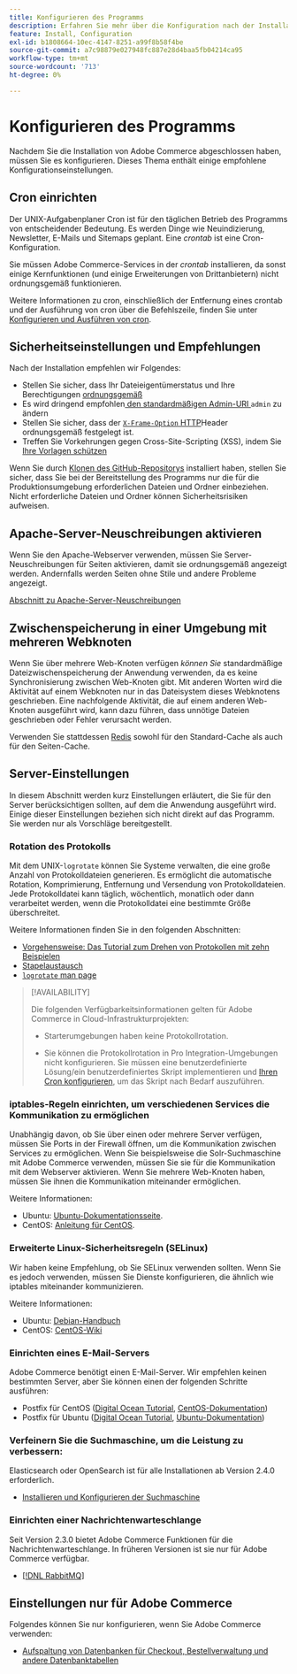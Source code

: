 ```yaml
---
title: Konfigurieren des Programms
description: Erfahren Sie mehr über die Konfiguration nach der Installation, die für lokale Adobe Commerce-Bereitstellungen erforderlich ist.
feature: Install, Configuration
exl-id: b1808664-10ec-4147-8251-a99f8b58f4be
source-git-commit: a7c98879e027948fc887e28d4baa5fb04214ca95
workflow-type: tm+mt
source-wordcount: '713'
ht-degree: 0%

---
```


# Konfigurieren des Programms

Nachdem Sie die Installation von Adobe Commerce abgeschlossen haben, müssen Sie es konfigurieren. Dieses Thema enthält einige empfohlene Konfigurationseinstellungen.

## Cron einrichten

Der UNIX-Aufgabenplaner Cron ist für den täglichen Betrieb des Programms von entscheidender Bedeutung. Es werden Dinge wie Neuindizierung, Newsletter, E-Mails und Sitemaps geplant. Eine *crontab* ist eine Cron-Konfiguration.

Sie müssen Adobe Commerce-Services in der *crontab* installieren, da sonst einige Kernfunktionen (und einige Erweiterungen von Drittanbietern) nicht ordnungsgemäß funktionieren.

Weitere Informationen zu cron, einschließlich der Entfernung eines crontab und der Ausführung von cron über die Befehlszeile, finden Sie unter [Konfigurieren und Ausführen von cron](../../configuration/cli/configure-cron-jobs.md).

## Sicherheitseinstellungen und Empfehlungen

Nach der Installation empfehlen wir Folgendes:

* Stellen Sie sicher, dass Ihr Dateieigentümerstatus und Ihre Berechtigungen [ordnungsgemäß](../prerequisites/file-system/configure-permissions.md)
* Es wird dringend empfohlen[ den standardmäßigen Admin-URI ](../tutorials/admin-uri.md)`admin` zu ändern
* Stellen Sie sicher, dass der [`X-Frame-Option` HTTP](../../configuration/security/xframe-options.md)Header ordnungsgemäß festgelegt ist.
* Treffen Sie Vorkehrungen gegen Cross-Site-Scripting (XSS), indem Sie [Ihre Vorlagen schützen](https://developer.adobe.com/commerce/php/development/security/cross-site-scripting/)

Wenn Sie durch [Klonen des GitHub-Repositorys](https://developer.adobe.com/commerce/contributor/guides/install/clone-repository/) installiert haben, stellen Sie sicher, dass Sie bei der Bereitstellung des Programms nur die für die Produktionsumgebung erforderlichen Dateien und Ordner einbeziehen. Nicht erforderliche Dateien und Ordner können Sicherheitsrisiken aufweisen.

## Apache-Server-Neuschreibungen aktivieren

Wenn Sie den Apache-Webserver verwenden, müssen Sie Server-Neuschreibungen für Seiten aktivieren, damit sie ordnungsgemäß angezeigt werden. Andernfalls werden Seiten ohne Stile und andere Probleme angezeigt.

[Abschnitt zu Apache-Server-Neuschreibungen](../prerequisites/web-server/apache.md#apache-rewrites-and-htaccess)

## Zwischenspeicherung in einer Umgebung mit mehreren Webknoten

Wenn Sie über mehrere Web-Knoten verfügen *können Sie* standardmäßige Dateizwischenspeicherung der Anwendung verwenden, da es keine Synchronisierung zwischen Web-Knoten gibt. Mit anderen Worten wird die Aktivität auf einem Webknoten nur in das Dateisystem dieses Webknotens geschrieben. Eine nachfolgende Aktivität, die auf einem anderen Web-Knoten ausgeführt wird, kann dazu führen, dass unnötige Dateien geschrieben oder Fehler verursacht werden.

Verwenden Sie stattdessen [Redis](../../configuration/cache/config-redis.md) sowohl für den Standard-Cache als auch für den Seiten-Cache.

## Server-Einstellungen

In diesem Abschnitt werden kurz Einstellungen erläutert, die Sie für den Server berücksichtigen sollten, auf dem die Anwendung ausgeführt wird. Einige dieser Einstellungen beziehen sich nicht direkt auf das Programm. Sie werden nur als Vorschläge bereitgestellt.

### Rotation des Protokolls

Mit dem UNIX-`logrotate` können Sie Systeme verwalten, die eine große Anzahl von Protokolldateien generieren. Es ermöglicht die automatische Rotation, Komprimierung, Entfernung und Versendung von Protokolldateien. Jede Protokolldatei kann täglich, wöchentlich, monatlich oder dann verarbeitet werden, wenn die Protokolldatei eine bestimmte Größe überschreitet.

Weitere Informationen finden Sie in den folgenden Abschnitten:

* [Vorgehensweise: Das Tutorial zum Drehen von Protokollen mit zehn Beispielen](https://www.thegeekstuff.com/2010/07/logrotate-examples)
* [Stapelaustausch](https://unix.stackexchange.com/questions/85662/how-to-properly-automatically-manually-rotate-log-files-for-production-rails-app)
* [`logrotate` man page](https://linuxconfig.org/logrotate-8-manual-page)

>[!AVAILABILITY]
>
>Die folgenden Verfügbarkeitsinformationen gelten für Adobe Commerce in Cloud-Infrastrukturprojekten:
>
>* Starterumgebungen haben keine Protokollrotation.
>
>* Sie können die Protokollrotation in Pro Integration-Umgebungen nicht konfigurieren. Sie müssen eine benutzerdefinierte Lösung/ein benutzerdefiniertes Skript implementieren und [Ihren Cron konfigurieren](https://experienceleague.adobe.com/de/docs/commerce-on-cloud/user-guide/configure/app/properties/crons-property), um das Skript nach Bedarf auszuführen.

### iptables-Regeln einrichten, um verschiedenen Services die Kommunikation zu ermöglichen

Unabhängig davon, ob Sie über einen oder mehrere Server verfügen, müssen Sie Ports in der Firewall öffnen, um die Kommunikation zwischen Services zu ermöglichen. Wenn Sie beispielsweise die Solr-Suchmaschine mit Adobe Commerce verwenden, müssen Sie sie für die Kommunikation mit dem Webserver aktivieren. Wenn Sie mehrere Web-Knoten haben, müssen Sie ihnen die Kommunikation miteinander ermöglichen.

Weitere Informationen:

* Ubuntu: [Ubuntu-Dokumentationsseite](https://help.ubuntu.com/community/IptablesHowTo).
* CentOS: [Anleitung für CentOS](https://wiki.centos.org/HowTos%282f%29Network%282f%29IPTables.html).

### Erweiterte Linux-Sicherheitsregeln (SELinux)

Wir haben keine Empfehlung, ob Sie SELinux verwenden sollten. Wenn Sie es jedoch verwenden, müssen Sie Dienste konfigurieren, die ähnlich wie iptables miteinander kommunizieren.

Weitere Informationen:

* Ubuntu: [Debian-Handbuch](https://debian-handbook.info/browse/stable/sect.selinux.html)
* CentOS: [CentOS-Wiki](https://wiki.centos.org/HowTos/SELinux)

### Einrichten eines E-Mail-Servers

Adobe Commerce benötigt einen E-Mail-Server. Wir empfehlen keinen bestimmten Server, aber Sie können einen der folgenden Schritte ausführen:

* Postfix für CentOS ([Digital Ocean Tutorial](https://www.digitalocean.com/community/tutorials/how-to-install-postfix-on-centos-6), [CentOS-Dokumentation](https://www.centos.org))
* Postfix für Ubuntu ([Digital Ocean Tutorial](https://www.digitalocean.com/community/tutorials/how-to-install-and-setup-postfix-on-ubuntu-14-04), [Ubuntu-Dokumentation](https://help.ubuntu.com/community/MailServer))

### Verfeinern Sie die Suchmaschine, um die Leistung zu verbessern:

Elasticsearch oder OpenSearch ist für alle Installationen ab Version 2.4.0 erforderlich.

* [Installieren und Konfigurieren der Suchmaschine](../../configuration/search/overview-search.md)

### Einrichten einer Nachrichtenwarteschlange

Seit Version 2.3.0 bietet Adobe Commerce Funktionen für die Nachrichtenwarteschlange. In früheren Versionen ist sie nur für Adobe Commerce verfügbar.

* [[!DNL RabbitMQ]](../../configuration/queues/message-queue-framework.md)

## Einstellungen nur für Adobe Commerce

Folgendes können Sie nur konfigurieren, wenn Sie Adobe Commerce verwenden:

* [Aufspaltung von Datenbanken für Checkout, Bestellverwaltung und andere Datenbanktabellen](../../configuration/storage/multi-master.md)

